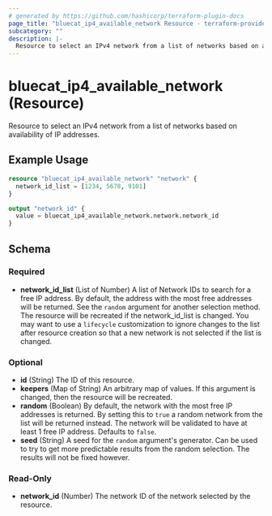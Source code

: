 ```yaml
---
# generated by https://github.com/hashicorp/terraform-plugin-docs
page_title: "bluecat_ip4_available_network Resource - terraform-provider-bluecat"
subcategory: ""
description: |-
  Resource to select an IPv4 network from a list of networks based on availability of IP addresses.
---
```


# bluecat_ip4_available_network (Resource)

Resource to select an IPv4 network from a list of networks based on availability of IP addresses.

## Example Usage

```terraform
resource "bluecat_ip4_available_network" "network" {
  network_id_list = [1234, 5678, 9101]
}

output "network_id" {
  value = bluecat_ip4_available_network.network.network_id
}
```

<!-- schema generated by tfplugindocs -->
## Schema

### Required

- **network_id_list** (List of Number) A list of Network IDs to search for a free IP address. By default, the address with the most free addresses will be returned. See the `random` argument for another selection method. The resource will be recreated if the network_id_list is changed. You may want to use a `lifecycle` customization to ignore changes to the list after resource creation so that a new network is not selected if the list is changed.

### Optional

- **id** (String) The ID of this resource.
- **keepers** (Map of String) An arbitrary map of values. If this argument is changed, then the resource will be recreated.
- **random** (Boolean) By default, the network with the most free IP addresses is returned. By setting this to `true` a random network from the list will be returned instead. The network will be validated to have at least 1 free IP address. Defaults to `false`.
- **seed** (String) A seed for the `random` argument's generator. Can be used to try to get more predictable results from the random selection. The results will not be fixed however.

### Read-Only

- **network_id** (Number) The network ID of the network selected by the resource.


